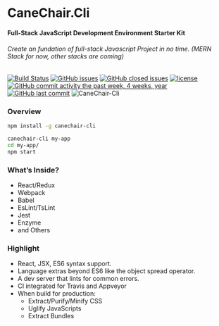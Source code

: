 
# CaneChair.Cli
#### Full-Stack JavaScript Development Environment Starter Kit

###### Create an fundation of full-stack Javascript Project in no time. (MERN Stack for now, other stacks are coming)

 [![Build Status](https://travis-ci.org/simon8029/canechair.cli.svg?branch=master)](https://travis-ci.org/simon8029/canechair.cli) [![GitHub issues](https://img.shields.io/github/issues/simon8029/canechair.cli.svg)]() [![GitHub closed issues](https://img.shields.io/github/issues-closed/simon8029/canechair.cli.svg?colorB=green)]() [![license](https://img.shields.io/github/license/simon8029/canechair.cli.svg)]()  [![GitHub commit activity the past week, 4 weeks, year](https://img.shields.io/github/commit-activity/4w/simon8029/canechair.cli.svg)]() [![GitHub last commit](https://img.shields.io/github/last-commit/simon8029/canechair.cli.svg)]()
 ![CaneChair-Cli](https://img.shields.io/npm/dt/canechair-cli.svg)



### Overview
```sh
npm install -g canechair-cli

canechair-cli my-app 
cd my-app/
npm start
```


### What’s Inside?
* React/Redux
* Webpack
* Babel
* EsLint/TsLint
* Jest
* Enzyme
* and Others

### Highlight
* React, JSX, ES6 syntax support.
* Language extras beyond ES6 like the object spread operator.
* A dev server that lints for common errors.
* CI integrated for Travis and Appveyor
* When build for production:
  * Extract/Purify/Minify CSS
  * Uglify JavaScripts
  * Extract Bundles

